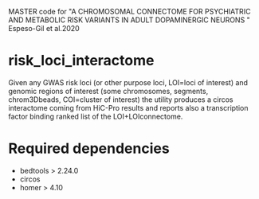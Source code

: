 MASTER code for "A CHROMOSOMAL CONNECTOME FOR PSYCHIATRIC AND METABOLIC RISK VARIANTS IN ADULT DOPAMINERGIC NEURONS " Espeso-Gil et al.2020 

# risk_loci_interactome
Given any GWAS risk loci (or other purpose loci, LOI=loci of interest) and genomic regions of interest (some chromosomes, segments, chrom3Dbeads, COI=cluster of interest) the utility produces a circos interactome coming from HiC-Pro results and reports also a transcription factor binding ranked list of the LOI+LOIconnectome.

# Required dependencies

- bedtools > 2.24.0
- circos 
- homer > 4.10





